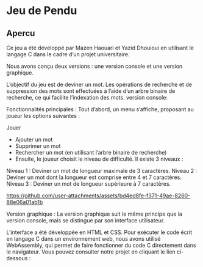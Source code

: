 # Jeu de Pendu

## Apercu
Ce jeu a été développé par Mazen Haouari et Yazid Dhouioui en utilisant le langage C dans le cadre d’un projet universitaire.

Nous avons conçu deux versions : une version console et une version graphique.

L’objectif du jeu est de deviner un mot. Les opérations de recherche et de suppression des mots sont effectuées à l’aide d’un arbre binaire de recherche, ce qui facilite l’indexation des mots.
version console:


Fonctionnalités principales :
Tout d’abord, un menu s’affiche, proposant au joueur les options suivantes :

Jouer
- Ajouter un mot
- Supprimer un mot
- Rechercher un mot (en utilisant l’arbre binaire de recherche)
- Ensuite, le joueur choisit le niveau de difficulté. Il existe 3 niveaux :

Niveau 1 : Deviner un mot de longueur maximale de 3 caractères.
Niveau 2 : Deviner un mot dont la longueur est comprise entre 4 et 7 caractères.
Niveau 3 : Deviner un mot de longueur supérieure à 7 caractères.



https://github.com/user-attachments/assets/bd4ed8fe-f371-49ae-8260-88e06a01ab1b




Version graphique :
La version graphique suit le même principe que la version console, mais se distingue par son interface utilisateur.

L’interface a été développée en HTML et CSS.
Pour exécuter le code écrit en langage C dans un environnement web, nous avons utilisé WebAssembly, qui permet de faire fonctionner du code C directement dans le navigateur.
Vous pouvez consulter notre projet en cliquant le lien ci-dessous :

